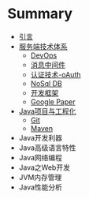 # Summary

* [引言](README.md)
* [服务端技术体系](server-tech/README.md)
   * [DevOps](server-tech/devops.md)
   * [消息中间件](server-tech/message.md)
   * [认证技术-oAuth](server-tech/oauth.md)
   * [NoSql DB](server-tech/kvdb-redis.md)
   * [开发框架](server-tech/framework.md)
   * [Google Paper](server-tech/google_paper.md)
* [Java项目与工程化](java-project/README.md)
   * [Git](java-project/git.md)
   * [Maven](java-project/maven.md)
* Java开发利器
* Java高级语言特性
* Java网络编程
* Java之Web开发
* JVM内存管理
* Java性能分析

